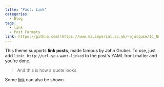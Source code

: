 ```yaml
---
title: "Post: Link"
categories:
  - Blog
tags:
  - link
  - Post Formats
link: https://github.com](https://www.ma.imperial.ac.uk/~ajacquie/IC_Num_Methods/IC_Num_Methods_Docs/Literature/CarrMadan.pdf
---
```


This theme supports **link posts**, made famous by John Gruber. To use, just add `link: http://url-you-want-linked` to the post's YAML front matter and you're done.

> And this is how a quote looks.

Some [link](#) can also be shown.
